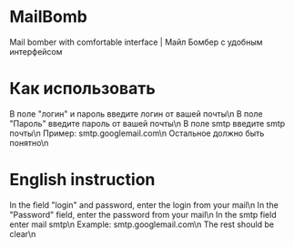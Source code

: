 # MailBomb
Mail bomber with comfortable interface | Майл Бомбер с удобным интерфейсом
# Как использовать
В поле "логин" и пароль введите логин от вашей почты\n
В поле "Пароль" введите пароль от вашей почты\n
В поле smtp введите smtp почты\n
Пример: smtp.googlemail.com\n
Остальное должно быть понятно\n
# English instruction
In the field "login" and password, enter the login from your mail\n
In the "Password" field, enter the password from your mail\n
In the smtp field enter mail smtp\n
Example: smtp.googlemail.com\n
The rest should be clear\n
